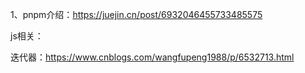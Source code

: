 1、pnpm介绍：https://juejin.cn/post/6932046455733485575


js相关：

迭代器：https://www.cnblogs.com/wangfupeng1988/p/6532713.html
